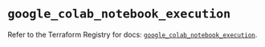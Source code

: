# `google_colab_notebook_execution`

Refer to the Terraform Registry for docs: [`google_colab_notebook_execution`](https://registry.terraform.io/providers/hashicorp/google-beta/6.45.0/docs/resources/google_colab_notebook_execution).
